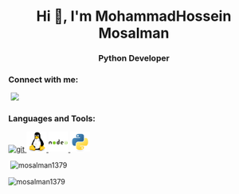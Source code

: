 <h1 align="center">Hi 👋, I'm MohammadHossein Mosalman</h1>
<h3 align="center">Python Developer</h3>

<h3 align="left">Connect with me: </h3><a style="margin:0 5px" href="https://www.linkedin.com/in/mohammad-hussein-mosalman/">
<img src="https://www.vectorlogo.zone/logos/linkedin/linkedin-icon.svg">
</a>
<p align="left">
</p>

<h3 align="left">Languages and Tools:</h3>
<p align="left"> <a href="https://git-scm.com/" target="_blank" rel="noreferrer"> <img src="https://www.vectorlogo.zone/logos/git-scm/git-scm-icon.svg" alt="git" width="40" height="40"/> </a> <a href="https://www.linux.org/" target="_blank" rel="noreferrer"> <img src="https://raw.githubusercontent.com/devicons/devicon/master/icons/linux/linux-original.svg" alt="linux" width="40" height="40"/> </a> <a href="https://nodejs.org" target="_blank" rel="noreferrer"> <img src="https://raw.githubusercontent.com/devicons/devicon/master/icons/nodejs/nodejs-original-wordmark.svg" alt="nodejs" width="40" height="40"/> </a> <a href="https://www.python.org" target="_blank" rel="noreferrer"> <img src="https://raw.githubusercontent.com/devicons/devicon/master/icons/python/python-original.svg" alt="python" width="40" height="40"/> </a> </p>

<p>&nbsp;<img align="center" src="https://github-readme-stats.vercel.app/api?username=mosalman1379&show_icons=true&locale=en" alt="mosalman1379" /></p>

<p><img align="center" src="https://github-readme-streak-stats.herokuapp.com/?user=mosalman1379&" alt="mosalman1379" /></p>
